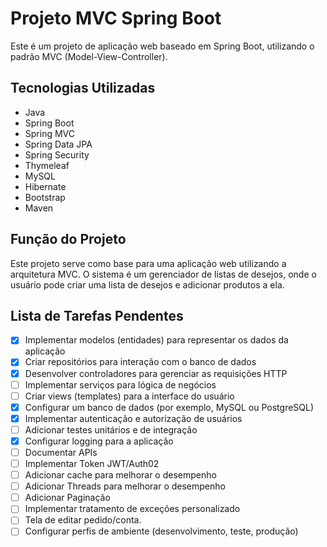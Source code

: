 # Projeto MVC Spring Boot

Este é um projeto de aplicação web baseado em Spring Boot, utilizando o padrão MVC (Model-View-Controller).

## Tecnologias Utilizadas

- Java
- Spring Boot
- Spring MVC
- Spring Data JPA
- Spring Security
- Thymeleaf
- MySQL
- Hibernate
- Bootstrap
- Maven

## Função do Projeto

Este projeto serve como base para uma aplicação web utilizando a arquitetura MVC. O sistema é um gerenciador de listas de desejos, onde o usuário pode criar uma lista de desejos e adicionar produtos a ela.

## Lista de Tarefas Pendentes

- [X] Implementar modelos (entidades) para representar os dados da aplicação
- [X] Criar repositórios para interação com o banco de dados
- [X] Desenvolver controladores para gerenciar as requisições HTTP
- [ ] Implementar serviços para lógica de negócios
- [ ] Criar views (templates) para a interface do usuário
- [X] Configurar um banco de dados (por exemplo, MySQL ou PostgreSQL)
- [X] Implementar autenticação e autorização de usuários
- [ ] Adicionar testes unitários e de integração
- [X] Configurar logging para a aplicação
- [ ] Documentar APIs
- [ ] Implementar Token JWT/Auth02
- [ ] Adicionar cache para melhorar o desempenho
- [ ] Adicionar Threads para melhorar o desempenho
- [ ] Adicionar Paginação
- [ ] Implementar tratamento de exceções personalizado
- [ ] Tela de editar pedido/conta.
- [ ] Configurar perfis de ambiente (desenvolvimento, teste, produção)